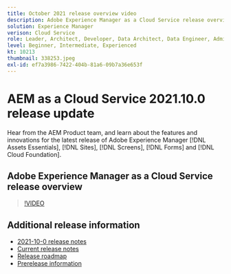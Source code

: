 ```yaml
---
title: October 2021 release overview video
description: Adobe Experience Manager as a Cloud Service release overview video 2021.10.0.
solution: Experience Manager
verison: Cloud Service
role: Leader, Architect, Developer, Data Architect, Data Engineer, Admin, User
level: Beginner, Intermediate, Experienced
kt: 10213
thumbnail: 338253.jpeg
exl-id: ef7a3986-7422-404b-81a6-09b7a36e653f
---
```

# AEM as a Cloud Service 2021.10.0 release update 

Hear from the AEM Product team, and learn about the features and innovations for the latest release of Adobe Experience Manager [!DNL Assets Essentials], [!DNL Sites], [!DNL Screens], [!DNL Forms] and [!DNL Cloud Foundation].

## Adobe Experience Manager as a Cloud Service release overview

>[!VIDEO](https://video.tv.adobe.com/v/338253/?quality=12&learn=on)


## Additional release information

* [2021-10-0 release notes](https://experienceleague.adobe.com/docs/experience-manager-cloud-service/content/release-notes/release-notes/2021/release-notes-2021-10-0.html)
* [Current release notes](https://experienceleague.adobe.com/docs/experience-manager-cloud-service/content/release-notes/home.html)
* [Release roadmap](https://experienceleague.adobe.com/docs/experience-manager-release-information/aem-release-updates/update-releases-roadmap.html)
* [Prerelease information](https://experienceleague.adobe.com/docs/experience-manager-cloud-service/content/release-notes/prerelease.html)
